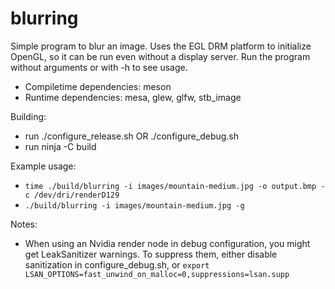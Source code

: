 # blurring

Simple program to blur an image. Uses the EGL DRM platform to initialize OpenGL, so 
it can be run even without a display server. Run the program without arguments or with
-h to see usage.

- Compiletime dependencies: meson
- Runtime dependencies: mesa, glew, glfw, stb_image

Building: 

- run ./configure_release.sh OR ./configure_debug.sh
- run ninja -C build

Example usage:

- `time ./build/blurring -i images/mountain-medium.jpg -o output.bmp -c /dev/dri/renderD129`
- `./build/blurring -i images/mountain-medium.jpg -g`

Notes:

- When using an Nvidia render node in debug configuration, you might get
	LeakSanitizer warnings. To suppress them, either disable sanitization in
	configure_debug.sh, or `export LSAN_OPTIONS=fast_unwind_on_malloc=0,suppressions=lsan.supp`
	